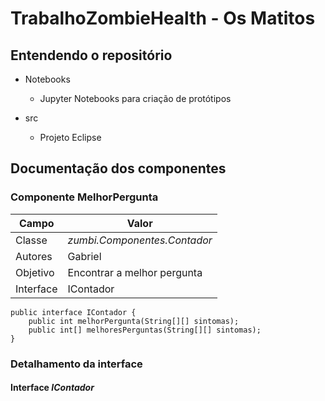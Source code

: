 # TrabalhoZombieHealth - Os Matitos


## Entendendo o repositório
- Notebooks
  - Jupyter Notebooks para criação de protótipos

- src
  - Projeto Eclipse

## Documentação dos componentes

### Componente MelhorPergunta

| Campo | Valor |
|---|---|
| Classe | *zumbi.Componentes.Contador* |
| Autores | Gabriel |
| Objetivo | Encontrar a melhor pergunta |
| Interface | IContador |

~~~
public interface IContador {
	public int melhorPergunta(String[][] sintomas);
	public int[] melhoresPerguntas(String[][] sintomas);
}
~~~

### Detalhamento da interface

#### Interface *IContador*

